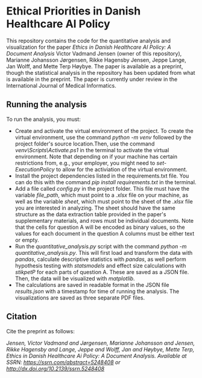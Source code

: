 # Ethical Priorities in Danish Healthcare AI Policy


This repository contains the code for the quantitative analysis and visualization for the paper _Ethics in Danish Healthcare AI Policy: A Document Analysis_ Victor Vadmand Jensen (owner of this repository), Marianne Johansson Jørgensen, Rikke Hagensby Jensen, Jeppe Lange, Jan Wolff, and Mette Terp Høybye.
The paper is available as a preprint, though the statistical analysis in the repository has been updated from what is available in the preprint.
The paper is currently under review in the International Journal of Medical Informatics.

## Running the analysis
To run the analysis, you must:
* Create and activate the virtual environment of the project. To create the virtual environment, use the command *python -m venv* followed by the project folder's source location.Then, use the command _venv\Scripts\Activate.ps1_ in the terminal to activate the virtual environment. Note that depending on if your machine has certain restrictions from, e.g., your employer, you might need to _set-ExecutionPolicy_ to allow for the activiation of the virtual environment.
* Install the project dependencies listed in the requirements.txt file. You can do this with the command _pip install requirements.txt_ in the terminal.
* Add a file called _config.py_ in the project folder. This file must have the variable *file_path*, which must point to a _.xlsx_ file on your machine, as well as the variable _sheet_, which must point to the sheet of the _.xlsx_ file you are interested in analyzing. The sheet should have the same structure as the data extraction table provided in the paper's supplementary materials, and rows must be individual documents. Note that the cells for question A will be encoded as binary values, so the values for each document in the question A columns must be either text or empty.
* Run the *quantitative_analysis.py* script with the command *python -m quantitative_analysis.py*. This will first load and transform the data with *pandas*, calculate descriptive statistics with *pandas*, as well perform hypothesis testing with *statsmodels* and effect size calculations with *stikpetP* for each parts of question A. These are saved as a JSON file. Then, the data will be visualized with *matplotlib*.
* The calculations are saved in readable format in the JSON file *results.json* with a timestamp for time of running the analysis. The visualizations are saved as three separate PDF files.

## Citation
Cite the preprint as follows: 

*Jensen, Victor Vadmand and Jørgensen, Marianne Johansson and Jensen, Rikke Hagensby and Lange, Jeppe and Wolff, Jan and Høybye, Mette Terp, Ethics in Danish Healthcare Ai Policy: A Document Analysis. Available at SSRN: https://ssrn.com/abstract=5248408 or http://dx.doi.org/10.2139/ssrn.5248408* 
